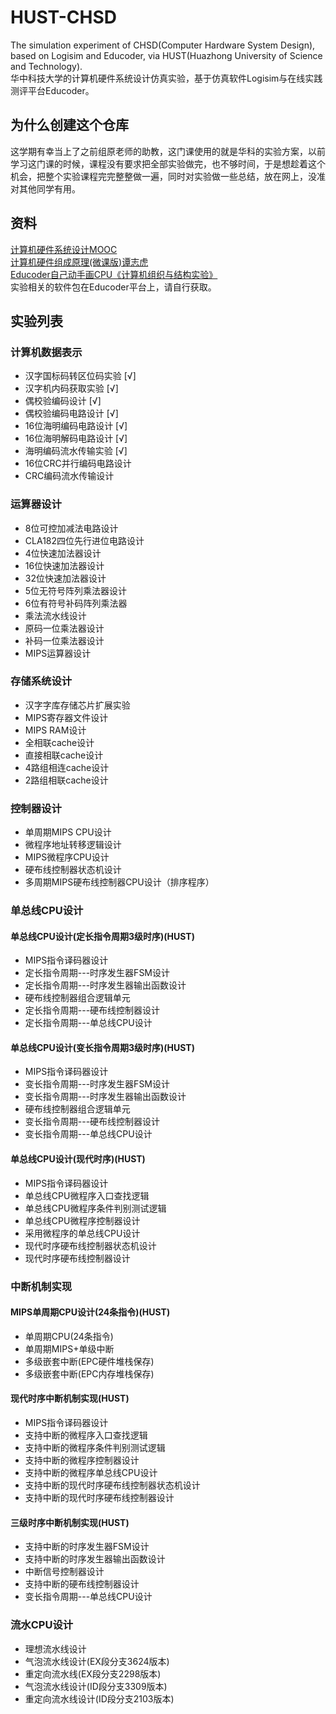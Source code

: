 # HUST-CHSD
The simulation experiment of CHSD(Computer Hardware System Design), based on Logisim and Educoder, via HUST(Huazhong University of Science and Technology).   
华中科技大学的计算机硬件系统设计仿真实验，基于仿真软件Logisim与在线实践测评平台Educoder。  

## 为什么创建这个仓库  
这学期有幸当上了之前组原老师的助教，这门课使用的就是华科的实验方案，以前学习这门课的时候，课程没有要求把全部实验做完，也不够时间，于是想趁着这个机会，把整个实验课程完完整整做一遍，同时对实验做一些总结，放在网上，没准对其他同学有用。  

## 资料  
[计算机硬件系统设计MOOC](https://www.icourse163.org/course/HUST-1205809816)  
[计算机硬件组成原理(微课版)谭志虎](https://book.douban.com/subject/35379794/)  
[Educoder自己动手画CPU《计算机组织与结构实验》](https://www.educoder.net/paths/1426)  
实验相关的软件包在Educoder平台上，请自行获取。  

## 实验列表  
### 计算机数据表示  
- 汉字国标码转区位码实验 [√]  
- 汉字机内码获取实验 [√]  
- 偶校验编码设计 [√]  
- 偶校验编码电路设计 [√]  
- 16位海明编码电路设计 [√]  
- 16位海明解码电路设计 [√]  
- 海明编码流水传输实验 [√]  
- 16位CRC并行编码电路设计  
- CRC编码流水传输设计

### 运算器设计  
- 8位可控加减法电路设计  
- CLA182四位先行进位电路设计
- 4位快速加法器设计
- 16位快速加法器设计
- 32位快速加法器设计
- 5位无符号阵列乘法器设计
- 6位有符号补码阵列乘法器
- 乘法流水线设计
- 原码一位乘法器设计
- 补码一位乘法器设计
- MIPS运算器设计

### 存储系统设计  
- 汉字字库存储芯片扩展实验
- MIPS寄存器文件设计
- MIPS RAM设计
- 全相联cache设计
- 直接相联cache设计
- 4路组相连cache设计
- 2路组相联cache设计

### 控制器设计  
- 单周期MIPS CPU设计
- 微程序地址转移逻辑设计
- MIPS微程序CPU设计
- 硬布线控制器状态机设计
- 多周期MIPS硬布线控制器CPU设计（排序程序）

### 单总线CPU设计  
#### 单总线CPU设计(定长指令周期3级时序)(HUST)
- MIPS指令译码器设计
- 定长指令周期---时序发生器FSM设计
- 定长指令周期---时序发生器输出函数设计
- 硬布线控制器组合逻辑单元
- 定长指令周期---硬布线控制器设计
- 定长指令周期---单总线CPU设计
#### 单总线CPU设计(变长指令周期3级时序)(HUST)
- MIPS指令译码器设计
- 变长指令周期---时序发生器FSM设计
- 变长指令周期---时序发生器输出函数设计
- 硬布线控制器组合逻辑单元
- 变长指令周期---硬布线控制器设计
- 变长指令周期---单总线CPU设计
#### 单总线CPU设计(现代时序)(HUST)
- MIPS指令译码器设计
- 单总线CPU微程序入口查找逻辑
- 单总线CPU微程序条件判别测试逻辑
- 单总线CPU微程序控制器设计
- 采用微程序的单总线CPU设计
- 现代时序硬布线控制器状态机设计
- 现代时序硬布线控制器设计

### 中断机制实现  
#### MIPS单周期CPU设计(24条指令)(HUST)
- 单周期CPU(24条指令)
- 单周期MIPS+单级中断
- 多级嵌套中断(EPC硬件堆栈保存)
- 多级嵌套中断(EPC内存堆栈保存)
#### 现代时序中断机制实现(HUST)
- MIPS指令译码器设计
- 支持中断的微程序入口查找逻辑
- 支持中断的微程序条件判别测试逻辑
- 支持中断的微程序控制器设计
- 支持中断的微程序单总线CPU设计
- 支持中断的现代时序硬布线控制器状态机设计
- 支持中断的现代时序硬布线控制器设计
#### 三级时序中断机制实现(HUST)
- 支持中断的时序发生器FSM设计
- 支持中断的时序发生器输出函数设计
- 中断信号控制器设计
- 支持中断的硬布线控制器设计
- 变长指令周期---单总线CPU设计
 
### 流水CPU设计  
- 理想流水线设计
- 气泡流水线设计(EX段分支3624版本)
- 重定向流水线(EX段分支2298版本)
- 气泡流水线设计(ID段分支3309版本)
- 重定向流水线设计(ID段分支2103版本)

